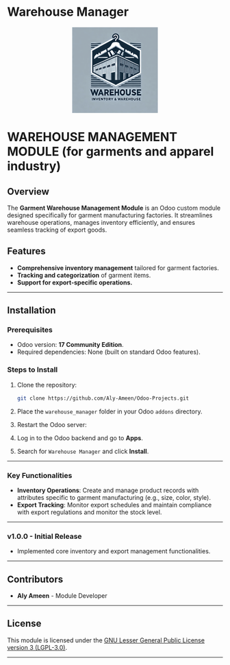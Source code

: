 # **Warehouse Manager**

<img src="static/description/icon.png" alt="Garment Warehouse Logo" width="200" style="display:block; margin:0 auto;">




# **WAREHOUSE MANAGEMENT MODULE (for garments and apparel industry)**



## Overview

The **Garment Warehouse Management Module** is an Odoo custom module designed specifically for garment manufacturing factories. It streamlines warehouse operations, manages inventory efficiently, and ensures seamless tracking of export goods.

## Features

- **Comprehensive inventory management** tailored for garment factories.
- **Tracking and categorization** of garment items.
- **Support for export-specific operations.**

---

## Installation

### Prerequisites

- Odoo version: **17 Community Edition**.
- Required dependencies: None (built on standard Odoo features).

### Steps to Install

1. Clone the repository:
   ```bash
   git clone https://github.com/Aly-Ameen/Odoo-Projects.git
   ```
2. Place the `warehouse_manager` folder in your Odoo `addons` directory.
3. Restart the Odoo server:

4. Log in to the Odoo backend and go to **Apps**.
5. Search for `Warehouse Manager` and click **Install**.

---

### Key Functionalities

- **Inventory Operations**: Create and manage product records with attributes specific to garment manufacturing (e.g., size, color, style).
- **Export Tracking**: Monitor export schedules and maintain compliance with export regulations and monitor the stock level.
---
### v1.0.0 - Initial Release

- Implemented core inventory and export management functionalities.

---

## Contributors

- **Aly Ameen** - Module Developer

---

## License

This module is licensed under the [GNU Lesser General Public License version 3 (LGPL-3.0)](LICENSE).

---


